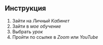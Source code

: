 ## Инструкция
1. Зайти на *Личный Кабинет*
2. Зайти в *мое обучение*
3. Выбрать *урок*
4. Пройти по ссылке в *Zoom* или *YouTube*
